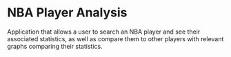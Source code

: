 # NBA Player Analysis
Application that allows a user to search an NBA player and see their associated statistics, as well as compare them to other players with relevant graphs comparing their statistics.
